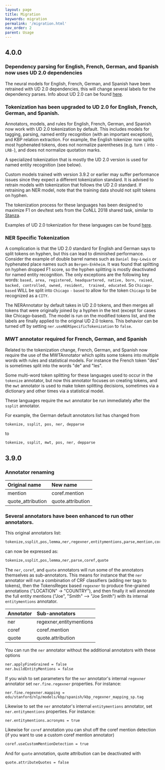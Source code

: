 ```yaml
---
layout: page
title: Migration
keywords: migration
permalink: '/migration.html'
nav_order: 2
parent: Usage
---
```


## 4.0.0

### Dependency parsing for English, French, German, and Spanish now uses UD 2.0 dependencies

The neural models for English, French, German, and Spanish have been retrained with UD 2.0 dependencies,
this will change several labels for the dependency parses.  Info about UD 2.0 can be found [here](https://universaldependencies.org/).

### Tokenization has been upgraded to UD 2.0 for English, French, German, and Spanish.

Annotators, models, and rules for English, French, German, and Spanish now work with UD 2.0
tokenization by default. This includes models for tagging, parsing, named entity recognition
(with an important exception), and KBP relation extraction. For example, the English tokenizer 
now splits most hyphenated tokens, does not normalize parentheses (e.g. turn `(` into `-LRB-`), 
and does not normalize quotation marks.

A specialized tokenization that is mostly the UD 2.0 version is used for named entity
recognition (see below).

Custom models trained with version 3.9.2 or earlier may suffer performance issues since they
expect a different tokenization standard. It is advised to retrain models with tokenization
that follows the UD 2.0 standard. If retraining an NER model, note that the training data
should not split tokens on hyphen.

The tokenization process for these languages has been designed to maximize F1 on dev/test
sets from the CoNLL 2018 shared task, similar to [Stanza](https://stanfordnlp.github.io/stanza/).

Examples of UD 2.0 tokenization for these languages can be found [here](https://universaldependencies.org/).

### NER Specific Tokenization

A complication is that the UD 2.0 standard for English and German says to split tokens on
hyphen, but this can lead to diminished performance. Consider the example of double barrel
names such as `Daniel Day-Lewis` or hyphenated place names such as `Bergen-Enkheim`. It
was found that splitting on hyphen dropped F1 score, so the hyphen splitting is mostly
deactivated for named entity recognition. The only exceptions are the following key words:
`based, area, registered, headquartered, native, born, raised, backed, controlled, owned, resident, 
trained, educated`. So `Chicago-based` WILL be split into `Chicago` `-` `based` to allow
for the token `Chicago` to be recognized as a `CITY`.

The NERAnnotator by default takes in UD 2.0 tokens, and then merges all tokens
that were originally joined by a hyphen in the text (except for cases like Chicago-based).
The model is run on the modified tokens list, and the labels are finally applied to the original UD 2.0 tokens. 
This behavior can be turned off by setting `ner.useNERSpecificTokenization` to `false`.

### MWT annotator required for French, German, and Spanish

Related to the tokenization change, French, German, and Spanish now require the use
of the MWTAnnotator which splits some tokens into multiple words with rules and
statistical models. For instance the French token "des" is sometimes split into the
words "de" and "les".

Some multi-word token splitting for these languages used to occur in the `tokenize`
annotator, but now this annotator focuses on creating tokens, and the `mwt` annotator
is used to make token splitting decisions, sometimes via a dictionary and other times
via a statistical model.

These languages require the `mwt` annotator be run immediately after the `ssplit`
annotator.

For example, the German default annotators list has changed from

```bash
tokenize, ssplit, pos, ner, depparse
```

to

```bash
tokenize, ssplit, mwt, pos, ner, depparse
```

## 3.9.0

### Annotator renaming

| Original name | New name |
| :--- | :--- |
| mention | coref.mention |
| quote_attribution | quote.attribution |

### Several annotators have been enhanced to run other annotators.

This original annotators list:

```bash
tokenize,ssplit,pos,lemma,ner,regexner,entitymentions,parse,mention,coref,quote,quote_attribution
```

can now be expressed as:

```bash
tokenize,ssplit,pos,lemma,ner,parse,coref,quote
```

The `ner`, `coref`, and `quote` annotators will run some of the annotators themselves
as sub-annotators.  This means for instance that the `ner` annotator will run a combination
of CRF classifiers (adding ner tags to tokens), then the TokensRegex based `regexner` to produce 
fine-grained annotations ("LOCATION" -> "COUNTRY"), and then finally it will annotate the full
entity mentions ("Joe", "Smith" --> "Joe Smith") with its internal `entitymentions` annotator.

| Annotator | Sub-annotators |
| :--- | :--- |
| ner | regexner,entitymentions |
| coref | coref.mention |
| quote | quote.attribution |

You can run the `ner` annotator without the additional annotators with these options

```bash
ner.applyFineGrained = false
ner.buildEntityMentions = false
```

If you wish to set parameters for the `ner` annotator's internal `regexner` annotator
set `ner.fine.regexner` properties.  For instance:

`ner.fine.regexner.mapping = edu/stanford/nlp/models/kbp/spanish/kbp_regexner_mapping_sp.tag`

Likewise to set the `ner` annotator's internal `entitymentions` annotator, set
`ner.entitymentions` properties.  For instance:

`ner.entitymentions.acronyms = true`

Likewise for `coref` annotation you can shut off the coref mention detection (if you
want to use a custom coref mention annotator)

```bash
coref.useCustomMentionDetection = true
```

And for `quote` annotation, quote attribution can be deactivated with

```bash
quote.attributeQuotes = false
```
